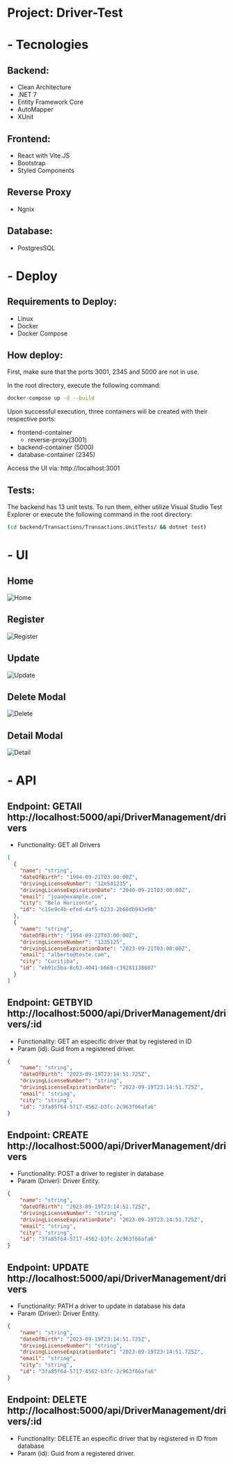 # Project: Driver-Test
# - Tecnologies
## Backend:
 - Clean Architecture
 - .NET 7
 - Entity Framework Core
 - AutoMapper
 - XUnit

## Frontend:
 - React with Vite.JS
 - Bootstrap
 - Styled Components

## Reverse Proxy
 - Ngnix

## Database:
 - PostgresSQL

# - Deploy
## Requirements to Deploy:
 - Linux
 - Docker
 - Docker Compose

## How deploy:
First, make sure that the ports 3001, 2345 and 5000 are not in use.

In the root directory, execute the following command:

```bash
docker-compose up -d --build
```

Upon successful execution, three containers will be created with their respective ports:

 - frontend-container
    - reverse-proxy(3001)
 - backend-container  (5000)
 - database-container (2345)

Access the UI via: http://localhost:3001

## Tests:
The backend has 13 unit tests. To run them, either utilize Visual Studio Test Explorer or execute the following command in the root directory:

```bash
(cd backend/Transactions/Transactions.UnitTests/ && dotnet test)
```

# - UI

## Home
![Home](./images/home.png)

## Register
![Register](./images/register.png)

## Update
![Update](./images/update.png)

## Delete Modal
![Delete](./images/delete.png)

## Detail Modal
![Detail](./images/detail.png)

# - API

## Endpoint: GETAll http://localhost:5000/api/DriverManagement/drivers
* Functionality: GET all Drivers
```JSON
[
  {
    "name": "string",
    "dateOfBirth": "1994-09-21T03:00:00Z",
    "drivingLicenseNumber": "12e541235",
    "drivingLicenseExpirationDate": "2040-09-21T03:00:00Z",
    "email": "joao@example.com",
    "city": "Belo Horizonte",
    "id": "c15e9c4b-efed-4af5-b233-2b68db943e0b"
  },
  {
    "name": "string",
    "dateOfBirth": "1954-09-22T03:00:00Z",
    "drivingLicenseNumber": "1235125",
    "drivingLicenseExpirationDate": "2023-09-21T03:00:00Z",
    "email": "alberto@teste.com",
    "city": "Curitiba",
    "id": "eb91c5ba-8c63-4041-b668-c39281138607"
  }
]
```

## Endpoint: GETBYID http://localhost:5000/api/DriverManagement/drivers/:id
* Functionality: GET an especific driver that by registered in ID
* Param (id): Guid from a registered driver.
```JSON
{
	"name": "string",
	"dateOfBirth": "2023-09-19T23:14:51.725Z",
	"drivingLicenseNumber": "string",
	"drivingLicenseExpirationDate": "2023-09-19T23:14:51.725Z",
	"email": "string",
	"city": "string",
	"id": "3fa85f64-5717-4562-b3fc-2c963f66afa6"
}
```


## Endpoint: CREATE http://localhost:5000/api/DriverManagement/drivers
* Functionality: POST a driver to register in database
* Param (Driver): Driver Entity.
```JSON
{
	"name": "string",
	"dateOfBirth": "2023-09-19T23:14:51.725Z",
	"drivingLicenseNumber": "string",
	"drivingLicenseExpirationDate": "2023-09-19T23:14:51.725Z",
	"email": "string",
	"city": "string",
	"id": "3fa85f64-5717-4562-b3fc-2c963f66afa6"
}
```


## Endpoint: UPDATE http://localhost:5000/api/DriverManagement/drivers
* Functionality: PATH a driver to update in database his data
* Param (Driver): Driver Entity.
```JSON
{
	"name": "string",
	"dateOfBirth": "2023-09-19T23:14:51.725Z",
	"drivingLicenseNumber": "string",
	"drivingLicenseExpirationDate": "2023-09-19T23:14:51.725Z",
	"email": "string",
	"city": "string",
	"id": "3fa85f64-5717-4562-b3fc-2c963f66afa6"
}
```

## Endpoint: DELETE http://localhost:5000/api/DriverManagement/drivers/:id
* Functionality: DELETE an especific driver that by registered in ID from database
* Param (id): Guid from a registered driver.




